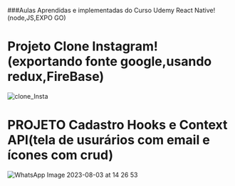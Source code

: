 ###Aulas Aprendidas  e implementadas do Curso Udemy React Native!(node,JS,EXPO GO)

#
#

 # Projeto Clone Instagram! (exportando fonte google,usando redux,FireBase)


![clone_Insta](https://github.com/FelipeXavier99/React-Native/assets/127893679/a33e80eb-99cc-4473-a71b-348d2d76f4dd)


#
#

# PROJETO Cadastro Hooks e Context API(tela de usurários com email e ícones com crud)
![WhatsApp Image 2023-08-03 at 14 26 53](https://github.com/FelipeXavier99/React-Native/assets/127893679/dccd7467-0a79-4a29-915d-011f4d2b7f0b)
